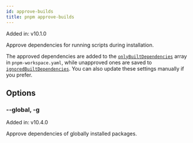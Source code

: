 ```yaml
---
id: approve-builds
title: pnpm approve-builds
---
```


Added in: v10.1.0

Approve dependencies for running scripts during installation.

The approved dependencies are added to the [`onlyBuiltDependencies`] array in `pnpm-workspace.yaml`, while unapproved ones are saved to [`ignoredBuiltDependencies`]. You can also update these settings manually if you prefer.

[`onlyBuiltDependencies`]: ../settings.md#onlybuiltdependencies
[`ignoredBuiltDependencies`]: ../settings.md#ignoredbuiltdependencies

## Options

### --global, -g

Added in: v10.4.0

Approve dependencies of globally installed packages.

